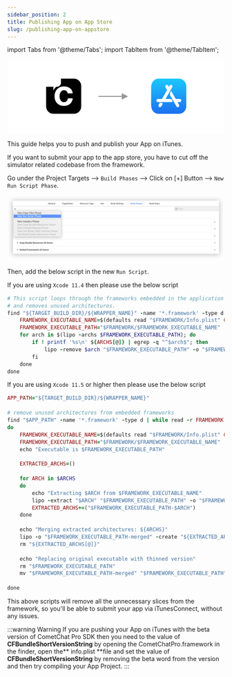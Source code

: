```yaml
---
sidebar_position: 2
title: Publishing App on App Store
slug: /publishing-app-on-appstore
---
```

import Tabs from '@theme/Tabs';
import TabItem from '@theme/TabItem';

![](./assets/1623200383.png)

This guide helps you to push and publish your App on iTunes.

If you want to submit your app to the app store, you have to cut off the simulator related codebase from the framework.

Go under the Project Targets --&gt;  `Build Phases` --&gt;  Click on [+] Button --&gt;  `New Run Script Phase`.

![](./assets/1623200384.png)

Then, add the below script in the new `Run Script`.

If you are using `Xcode 11.4` then please use the below script

<Tabs>
<TabItem value="Ruby" label="Ruby">

```ruby
# This script loops through the frameworks embedded in the application 
# and removes unused architectures.
find "${TARGET_BUILD_DIR}/${WRAPPER_NAME}" -name '*.framework' -type d | while read -r FRAMEWORK; do
    FRAMEWORK_EXECUTABLE_NAME=$(defaults read "$FRAMEWORK/Info.plist" CFBundleExecutable)
    FRAMEWORK_EXECUTABLE_PATH="$FRAMEWORK/$FRAMEWORK_EXECUTABLE_NAME"
    for arch in $(lipo -archs $FRAMEWORK_EXECUTABLE_PATH); do
        if ! printf '%s\n' ${ARCHS[@]} | egrep -q "^$arch$"; then
            lipo -remove $arch "$FRAMEWORK_EXECUTABLE_PATH" -o "$FRAMEWORK_EXECUTABLE_PATH" 
        fi
    done
done
```
</TabItem>
</Tabs>



If you are using `Xcode 11.5` or higher then please use the below script

<Tabs>
<TabItem value="Ruby" label="Ruby">

```ruby
APP_PATH="${TARGET_BUILD_DIR}/${WRAPPER_NAME}"

# remove unused architectures from embedded frameworks
find "$APP_PATH" -name '*.framework' -type d | while read -r FRAMEWORK
do
    FRAMEWORK_EXECUTABLE_NAME=$(defaults read "$FRAMEWORK/Info.plist" CFBundleExecutable)
    FRAMEWORK_EXECUTABLE_PATH="$FRAMEWORK/$FRAMEWORK_EXECUTABLE_NAME"
    echo "Executable is $FRAMEWORK_EXECUTABLE_PATH"

    EXTRACTED_ARCHS=()

    for ARCH in $ARCHS
    do
        echo "Extracting $ARCH from $FRAMEWORK_EXECUTABLE_NAME"
        lipo -extract "$ARCH" "$FRAMEWORK_EXECUTABLE_PATH" -o "$FRAMEWORK_EXECUTABLE_PATH-$ARCH"
        EXTRACTED_ARCHS+=("$FRAMEWORK_EXECUTABLE_PATH-$ARCH")
    done

    echo "Merging extracted architectures: ${ARCHS}"
    lipo -o "$FRAMEWORK_EXECUTABLE_PATH-merged" -create "${EXTRACTED_ARCHS[@]}"
    rm "${EXTRACTED_ARCHS[@]}"

    echo "Replacing original executable with thinned version"
    rm "$FRAMEWORK_EXECUTABLE_PATH"
    mv "$FRAMEWORK_EXECUTABLE_PATH-merged" "$FRAMEWORK_EXECUTABLE_PATH"

done
```
</TabItem>
</Tabs>



This above scripts will remove all the unnecessary slices from the framework, so you'll be able to submit your app via iTunesConnect, without any issues.

:::warning Warning
If you are pushing your App on iTunes with the beta version of CometChat Pro SDK then you need to the value of **CFBundleShortVersionString** by opening the CometChatPro.framework in the finder, open the** info.plist **file and set the value of **CFBundleShortVersionString** by removing the beta word from the version and then try compiling your App Project.
:::